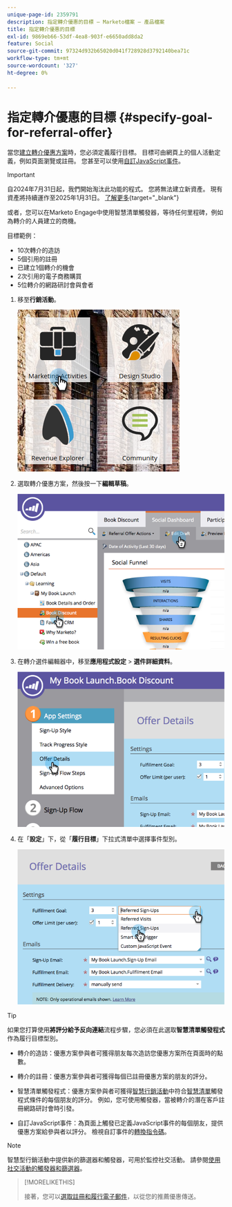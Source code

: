 ```yaml
---
unique-page-id: 2359791
description: 指定轉介優惠的目標 — Marketo檔案 — 產品檔案
title: 指定轉介優惠的目標
exl-id: 9869eb66-53df-4ea8-903f-e6650add8da2
feature: Social
source-git-commit: 97324d932b65020d041f728928d3792140bea71c
workflow-type: tm+mt
source-wordcount: '327'
ht-degree: 0%

---
```


# 指定轉介優惠的目標 {#specify-goal-for-referral-offer}

當您[建立轉介優惠方案](/help/marketo/product-docs/demand-generation/social/referral-offers/create-a-referral-offer.md)時，您必須定義履行目標。 目標可由網頁上的個人活動定義，例如頁面瀏覽或註冊。 您甚至可以使用[自訂JavaScript事件](/help/marketo/product-docs/demand-generation/social/social-functions/conversion-script-for-custom-events.md)。

>[!IMPORTANT]
>
>自2024年7月31日起，我們開始淘汰此功能的程式。 您將無法建立新資產。 現有資產將持續運作至2025年1月31日。 [了解更多](https://nation.marketo.com/t5/employee-blogs/marketo-engage-social-features-deprecation/ba-p/351977){target="_blank"}

或者，您可以在Marketo Engage中使用智慧清單觸發器，等待任何里程碑，例如為轉介的人員建立的商機。

目標範例：

* 10次轉介的造訪
* 5個引用的註冊
* 已建立1個轉介的機會
* 2次引用的電子商務購買
* 5位轉介的網路研討會與會者

1. 移至&#x200B;**行銷活動**。

   ![](assets/ma.png)

1. 選取轉介優惠方案，然後按一下&#x200B;**編輯草稿**。

   ![](assets/image2014-9-19-15-3a6-3a35.png)

1. 在轉介選件編輯器中，移至&#x200B;**應用程式設定** > **選件詳細資料**。

   ![](assets/image2014-9-19-15-3a6-3a44.png)

1. 在「**設定**」下，從「**履行目標**」下拉式清單中選擇事件型別。

   ![](assets/image2014-9-19-15-3a6-3a56.png)

>[!TIP]
>
>如果您打算使用&#x200B;**將評分給予反向連結**&#x200B;流程步驟，您必須在此選取&#x200B;**智慧清單觸發程式**&#x200B;作為履行目標型別。

* 轉介的造訪：優惠方案參與者可獲得朋友每次造訪您優惠方案所在頁面時的點數。
* 轉介的註冊：優惠方案參與者可獲得每個已註冊優惠方案的朋友的評分。
* 智慧清單觸發程式：優惠方案參與者可獲得[智慧行銷活動](/help/marketo/product-docs/core-marketo-concepts/smart-campaigns/understanding-smart-campaigns.md)中符合[智慧清單](/help/marketo/product-docs/core-marketo-concepts/smart-lists-and-static-lists/understanding-smart-lists.md)觸發程式條件的每個朋友的評分。 例如，您可使用觸發器，當被轉介的潛在客戶註冊網路研討會時引發。

* 自訂JavaScript事件：為頁面上觸發已定義JavaScript事件的每個朋友，提供優惠方案給參與者以評分。 檢視自訂事件的[轉換指令碼](/help/marketo/product-docs/demand-generation/social/social-functions/triggers-and-filters-for-social-activities.md)。

>[!NOTE]
>
>智慧型行銷活動中提供新的篩選器和觸發器，可用於監控社交活動。 請參閱[使用社交活動的觸發器和篩選器](/help/marketo/product-docs/demand-generation/social/social-functions/triggers-and-filters-for-social-activities.md)。

>[!MORELIKETHIS]
>
>接著，您可以[選取註冊和履行電子郵件](/help/marketo/product-docs/demand-generation/social/referral-offers/send-referral-offer-fulfillment-email.md)，以從您的推薦優惠傳送。
